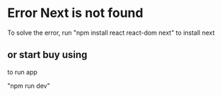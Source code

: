 # Error Next is not found

To solve the error, run "npm install react react-dom next" to install next


## or start buy using 

 to run app
 
"npm run dev"



